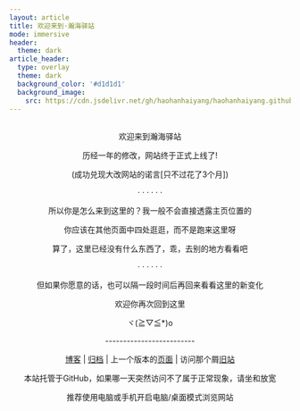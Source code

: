 ```yaml
---
layout: article
title: 欢迎来到·瀚海驿站
mode: immersive
header:
  theme: dark
article_header:
  type: overlay
  theme: dark
  background_color: '#d1d1d1'
  background_image:
    src: https://cdn.jsdelivr.net/gh/haohanhaiyang/haohanhaiyang.github.io@2/files/img/000001.jpg
---
```


<!--more-->

<p align="center"><br>欢迎来到瀚海驿站</p>

<p align="center">历经一年的修改，网站终于正式上线了!</p>

<p align="center">(成功兑现大改网站的诺言[只不过花了3个月])</p>

<p align="center">· · · · · ·</p>

<p align="center">所以你是怎么来到这里的？我一般不会直接透露主页位置的</p>

<p align="center">你应该在其他页面中四处逛逛，而不是跑来这里呀</p>

<p align="center">算了，这里已经没有什么东西了，乖，去别的地方看看吧</p>

<p align="center">· · · · · ·</p>

<p align="center">但如果你愿意的话，也可以隔一段时间后再回来看看这里的新变化</p>

<p align="center">欢迎你再次回到这里</p>

<p align="center">ヾ(≧▽≦*)o</p>

<p align="center">-------------------------</p>

<p align="center"><a href='/home/index.html'><span>博客</span></a> | <a href='/archive.html'><span>归档</span></a> | 上一个版本的<a href='/old.html'>页面</a> | 访问那个屑<span><a href='https://vast-ocean-awa.mysxl.cn/'><span>旧站</span></a></span></p>

<p align="center"><span>本站托管于GitHub，如果哪一天突然访问不了属于正常现象，请坐和放宽</span></p>

<p align="center"><span>推荐使用电脑或手机开启电脑/桌面模式浏览网站</span></p>

